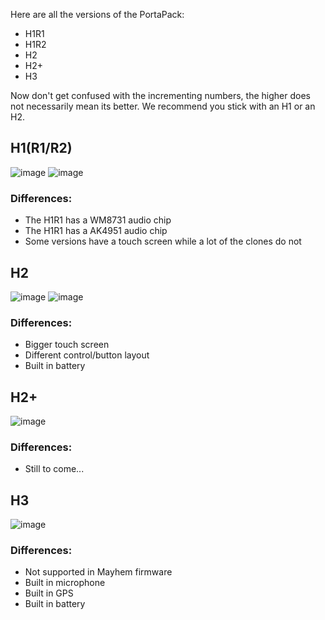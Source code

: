 Here are all the versions of the PortaPack:
* H1R1
* H1R2
* H2
* H2+
* H3

Now don't get confused with the incrementing numbers, the higher does not necessarily mean its better. We recommend you stick with an H1 or an H2.

## H1(R1/R2)
![image](https://user-images.githubusercontent.com/4393979/162888735-083d4fb5-dfd5-499c-94b1-c0fbbec0fda2.png)
![image](https://user-images.githubusercontent.com/4393979/162888869-cc9a45ed-170f-435c-a3c1-43076d0035b2.png)


### Differences:
* The H1R1 has a WM8731 audio chip
* The H1R1 has a AK4951 audio chip
* Some versions have a touch screen while a lot of the clones do not

## H2
![image](https://user-images.githubusercontent.com/4393979/162888315-85e7c7da-8bcd-4578-9195-93dd96118560.png)
![image](https://user-images.githubusercontent.com/4393979/162888233-c773743c-3231-4b06-b2f1-a5bb9988c66e.png)


### Differences:
* Bigger touch screen
* Different control/button layout
* Built in battery

## H2+

![image](https://user-images.githubusercontent.com/4393979/162888499-4d780cd0-2ddd-47f0-b465-2c29238af6ad.png)

### Differences:
* Still to come...

## H3
![image](https://user-images.githubusercontent.com/4393979/162887707-27f173f3-6aa7-42cf-bd89-e0447bc0fdd5.png)

### Differences:
* Not supported in Mayhem firmware
* Built in microphone
* Built in GPS
* Built in battery

